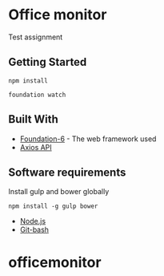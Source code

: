 # Office monitor
Test assignment
## Getting Started
```
npm install
```

```
foundation watch
```
## Built With
* [Foundation-6](https://foundation.zurb.com/) - The web framework used
* [Axios API](https://github.com/axios/axios)

## Software requirements
Install gulp and bower globally
```
npm install -g gulp bower
```

* [Node.js](https://nodejs.org/en/)
* [Git-bash](https://git-scm.com/)

# officemonitor
